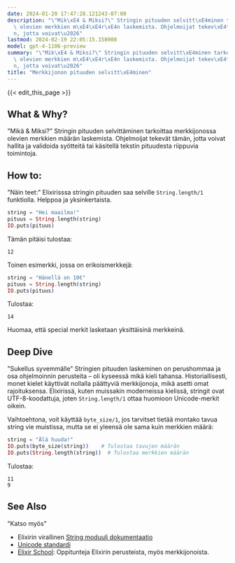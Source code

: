 ```yaml
---
date: 2024-01-20 17:47:28.121243-07:00
description: "\"Mik\xE4 & Miksi?\" Stringin pituuden selvitt\xE4minen tarkoittaa merkkijonossa\
  \ olevien merkkien m\xE4\xE4r\xE4n laskemista. Ohjelmoijat tekev\xE4t t\xE4m\xE4\
  n, jotta voivat\u2026"
lastmod: 2024-02-19 22:05:15.158908
model: gpt-4-1106-preview
summary: "\"Mik\xE4 & Miksi?\" Stringin pituuden selvitt\xE4minen tarkoittaa merkkijonossa\
  \ olevien merkkien m\xE4\xE4r\xE4n laskemista. Ohjelmoijat tekev\xE4t t\xE4m\xE4\
  n, jotta voivat\u2026"
title: "Merkkijonon pituuden selvitt\xE4minen"
---
```


{{< edit_this_page >}}

## What & Why?
"Mikä & Miksi?"
Stringin pituuden selvittäminen tarkoittaa merkkijonossa olevien merkkien määrän laskemista. Ohjelmoijat tekevät tämän, jotta voivat hallita ja validoida syötteitä tai käsitellä tekstin pituudesta riippuvia toimintoja.

## How to:
"Näin teet:"
Elixirisssa stringin pituuden saa selville `String.length/1` funktiolla. Helppoa ja yksinkertaista.

```elixir
string = "Hei maailma!"
pituus = String.length(string)
IO.puts(pituus)
```

Tämän pitäisi tulostaa:

```
12
```

Toinen esimerkki, jossa on erikoismerkkejä:

```elixir
string = "Hänellä on 10€"
pituus = String.length(string)
IO.puts(pituus)
```

Tulostaa:

```
14
```

Huomaa, että special merkit lasketaan yksittäisinä merkkeinä.

## Deep Dive
"Sukellus syvemmälle"
Stringien pituuden laskeminen on perushommaa ja osa ohjelmoinnin perusteita – oli kyseessä mikä kieli tahansa. Historiallisesti, monet kielet käyttivät nollalla päättyviä merkkijonoja, mikä asetti omat rajoituksensa. Elixirissä, kuten muissakin moderneissa kielissä, stringit ovat UTF-8-koodattuja, joten `String.length/1` ottaa huomioon Unicode-merkit oikein.

Vaihtoehtona, voit käyttää `byte_size/1`, jos tarvitset tietää montako tavua string vie muistissa, mutta se ei yleensä ole sama kuin merkkien määrä:

```elixir
string = "Älä huuda!"
IO.puts(byte_size(string))    # Tulostaa tavujen määrän
IO.puts(String.length(string))  # Tulostaa merkkien määrän
```

Tulostaa:

```
11
9
```

## See Also
"Katso myös"
- Elixirin virallinen [String moduuli dokumentaatio](https://hexdocs.pm/elixir/String.html)
- [Unicode standardi](http://www.unicode.org/standard/standard.html)
- [Elixir School](https://elixirschool.com/en/): Oppitunteja Elixirin perusteista, myös merkkijonoista.
